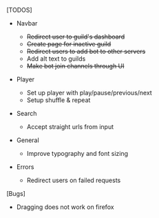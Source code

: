 

[TODOS]
  - Navbar
    * ~~Redirect user to guild's dashboard~~
    * ~~Create page for inactive guild~~
    * ~~Redirect users to add bot to other servers~~
    * Add alt text to guilds
    * ~~Make bot join channels through UI~~
  - Player
    * Set up player with play/pause/previous/next
    * Setup shuffle & repeat
  - Search
    * Accept straight urls from input

  - General
    * Improve typography and font sizing
  - Errors
    * Redirect users on failed requests

[Bugs]
  * Dragging does not work on firefox